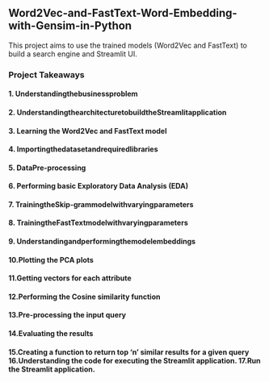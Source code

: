 ## Word2Vec-and-FastText-Word-Embedding-with-Gensim-in-Python

This project aims to use the trained models (Word2Vec and FastText) to build a search engine and Streamlit UI.

### Project Takeaways
#### 1. Understandingthebusinessproblem
#### 2. UnderstandingthearchitecturetobuildtheStreamlitapplication
#### 3. Learning the Word2Vec and FastText model
#### 4. Importingthedatasetandrequiredlibraries
#### 5. DataPre-processing
#### 6. Performing basic Exploratory Data Analysis (EDA)
#### 7. TrainingtheSkip-grammodelwithvaryingparameters
#### 8. TrainingtheFastTextmodelwithvaryingparameters
#### 9. Understandingandperformingthemodelembeddings
#### 10.Plotting the PCA plots
#### 11.Getting vectors for each attribute
#### 12.Performing the Cosine similarity function
#### 13.Pre-processing the input query
#### 14.Evaluating the results
#### 15.Creating a function to return top ‘n’ similar results for a given query 16.Understanding the code for executing the Streamlit application. 17.Run the Streamlit application.
